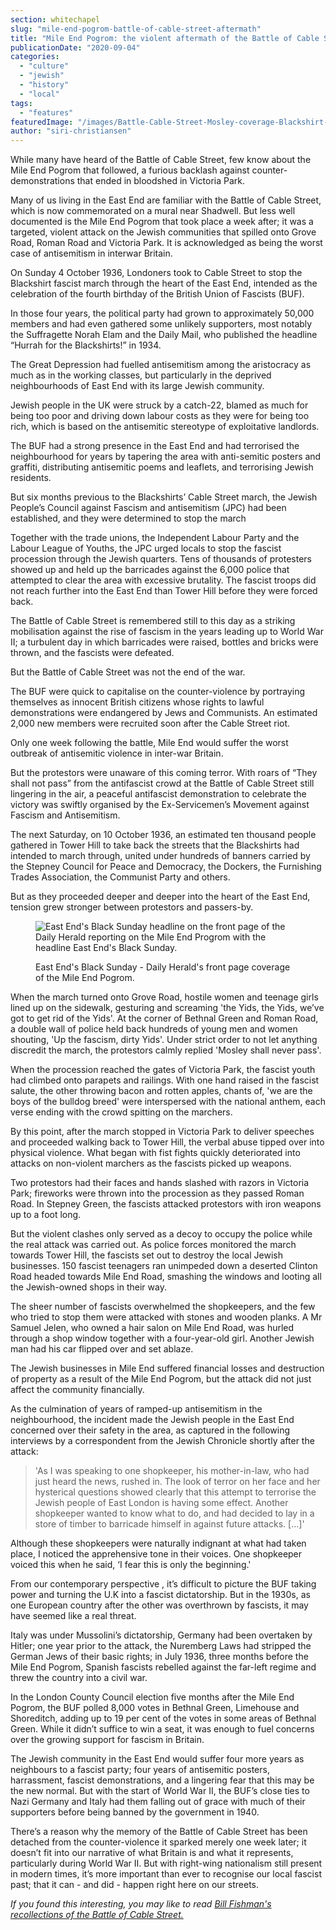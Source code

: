 ```yaml
---
section: whitechapel
slug: "mile-end-pogrom-battle-of-cable-street-aftermath"
title: "Mile End Pogrom: the violent aftermath of the Battle of Cable Street"
publicationDate: "2020-09-04"
categories: 
  - "culture"
  - "jewish"
  - "history"
  - "local"
tags: 
  - "features"
featuredImage: "/images/Battle-Cable-Street-Mosley-coverage-Blackshirt-patriotic-workers-paper.jpg"
author: "siri-christiansen"
---
```


While many have heard of the Battle of Cable Street, few know about the Mile End Pogrom that followed, a furious backlash against counter-demonstrations that ended in bloodshed in Victoria Park.

Many of us living in the East End are familiar with the Battle of Cable Street, which is now commemorated on a mural near Shadwell. But less well documented is the Mile End Pogrom that took place a week after; it was a targeted, violent attack on the Jewish communities that spilled onto Grove Road, Roman Road and Victoria Park. It is acknowledged as being the worst case of antisemitism in interwar Britain. 

On Sunday 4 October 1936, Londoners took to Cable Street to stop the Blackshirt fascist march through the heart of the East End, intended as the celebration of the fourth birthday of the British Union of Fascists (BUF). 

In those four years, the political party had grown to approximately 50,000 members and had even gathered some unlikely supporters, most notably the Suffragette Norah Elam and the Daily Mail, who published the headline “Hurrah for the Blackshirts!” in 1934.

The Great Depression had fuelled antisemitism among the aristocracy as much as in the working classes, but particularly in the deprived neighbourhoods of East End with its large Jewish community. 

Jewish people in the UK were struck by a catch-22, blamed as much for being too poor and driving down labour costs as they were for being too rich, which is based on the antisemitic stereotype of exploitative landlords.

The BUF had a strong presence in the East End and had terrorised the neighbourhood for years by tapering the area with anti-semitic posters and graffiti, distributing antisemitic poems and leaflets, and terrorising Jewish residents. 

But six months previous to the Blackshirts’ Cable Street march, the Jewish People’s Council against Fascism and antisemitism (JPC) had been established, and they were determined to stop the march

Together with the trade unions, the Independent Labour Party and the Labour League of Youths, the JPC urged locals to stop the fascist procession through the Jewish quarters. Tens of thousands of protesters showed up and held up the barricades against the 6,000 police that attempted to clear the area with excessive brutality. The fascist troops did not reach further into the East End than Tower Hill before they were forced back.

The Battle of Cable Street is remembered still to this day as a striking mobilisation against the rise of fascism in the years leading up to World War II; a turbulent day in which barricades were raised, bottles and bricks were thrown, and the fascists were defeated.

But the Battle of Cable Street was not the end of the war. 

The BUF were quick to capitalise on the counter-violence by portraying themselves as innocent British citizens whose rights to lawful demonstrations were endangered by Jews and Communists. An estimated 2,000 new members were recruited soon after the Cable Street riot.

Only one week following the battle, Mile End would suffer the worst outbreak of antisemitic violence in inter-war Britain.

But the protestors were unaware of this coming terror. With roars of “They shall not pass” from the antifascist crowd at the Battle of Cable Street still lingering in the air, a peaceful antifascist demonstration to celebrate the victory was swiftly organised by the Ex-Servicemen’s Movement against Fascism and Antisemitism.

The next Saturday, on 10 October 1936, an estimated ten thousand people gathered in Tower Hill to take back the streets that the Blackshirts had intended to march through, united under hundreds of banners carried by the Stepney Council for Peace and Democracy, the Dockers, the Furnishing Trades Association, the Communist Party and others.

But as they proceeded deeper and deeper into the heart of the East End, tension grew stronger between protestors and passers-by.

<figure>

![East End's Black Sunday headline on the front page of the Daily Herald reporting on the Mile End Progrom with the headline East End's Black Sunday.](/images/mile-end-pogrom-east-ends-black-sunday-daily-herald-front-page-1024x1213.jpg)

<figcaption>

East End's Black Sunday - Daily Herald's front page coverage of the Mile End Pogrom.

</figcaption>

</figure>

When the march turned onto Grove Road, hostile women and teenage girls lined up on the sidewalk, gesturing and screaming 'the Yids, the Yids, we’ve got to get rid of the Yids'. At the corner of Bethnal Green and Roman Road, a double wall of police held back hundreds of young men and women shouting, 'Up the fascism, dirty Yids'. Under strict order to not let anything discredit the march, the protestors calmly replied 'Mosley shall never pass'.

When the procession reached the gates of Victoria Park, the fascist youth had climbed onto parapets and railings. With one hand raised in the fascist salute, the other throwing bacon and rotten apples, chants of, 'we are the boys of the bulldog breed' were interspersed with the national anthem, each verse ending with the crowd spitting on the marchers.

By this point, after the march stopped in Victoria Park to deliver speeches and proceeded walking back to Tower Hill, the verbal abuse tipped over into physical violence. What began with fist fights quickly deteriorated into attacks on non-violent marchers as the fascists picked up weapons.

Two protestors had their faces and hands slashed with razors in Victoria Park; fireworks were thrown into the procession as they passed Roman Road. In Stepney Green, the fascists attacked protestors with iron weapons up to a foot long.

But the violent clashes only served as a decoy to occupy the police while the real attack was carried out. As police forces monitored the march towards Tower Hill, the fascists set out to destroy the local Jewish businesses. 150 fascist teenagers ran unimpeded down a deserted Clinton Road headed towards Mile End Road, smashing the windows and looting all the Jewish-owned shops in their way. 

The sheer number of fascists overwhelmed the shopkeepers, and the few who tried to stop them were attacked with stones and wooden planks. A Mr Samuel Jelen, who owned a hair salon on Mile End Road, was hurled through a shop window together with a four-year-old girl. Another Jewish man had his car flipped over and set ablaze.

The Jewish businesses in Mile End suffered financial losses and destruction of property as a result of the Mile End Pogrom, but the attack did not just affect the community financially.

As the culmination of years of ramped-up antisemitism in the neighbourhood, the incident made the Jewish people in the East End concerned over their safety in the area, as captured in the following interviews by a correspondent from the Jewish Chronicle shortly after the attack:

> 'As I was speaking to one shopkeeper, his mother-in-law, who had just heard the news, rushed in. The look of terror on her face and her hysterical questions showed clearly that this attempt to terrorise the Jewish people of East London is having some effect. Another shopkeeper wanted to know what to do, and had decided to lay in a store of timber to barricade himself in against future attacks. \[...\]'

Although these shopkeepers were naturally indignant at what had taken place, I noticed the apprehensive tone in their voices. One shopkeeper voiced this when he said, ‘I fear this is only the beginning.'

From our contemporary perspective , it’s difficult to picture the BUF taking power and turning the U.K into a fascist dictatorship. But in the 1930s, as one European country after the other was overthrown by fascists, it may have seemed like a real threat.

Italy was under Mussolini’s dictatorship, Germany had been overtaken by Hitler; one year prior to the attack, the Nuremberg Laws had stripped the German Jews of their basic rights; in July 1936, three months before the Mile End Pogrom, Spanish fascists rebelled against the far-left regime and threw the country into a civil war.

In the London County Council election five months after the Mile End Pogrom, the BUF polled 8,000 votes in Bethnal Green, Limehouse and Shoreditch, adding up to 19 per cent of the votes in some areas of Bethnal Green. While it didn’t suffice to win a seat, it was enough to fuel concerns over the growing support for fascism in Britain.

The Jewish community in the East End would suffer four more years as neighbours to a fascist party; four years of antisemitic posters, harrassment, fascist demonstrations, and a lingering fear that this may be the new normal. But with the start of World War II, the BUF’s close ties to Nazi Germany and Italy had them falling out of grace with much of their supporters before being banned by the government in 1940.

There’s a reason why the memory of the Battle of Cable Street has been detached from the counter-violence it sparked merely one week later; it doesn’t fit into our narrative of what Britain is and what it represents, particularly during World War II. But with right-wing nationalism still present in modern times, it’s more important than ever to recognise our local fascist past; that it can - and did - happen right here on our streets.

_If you found this interesting, you may like to read [Bill Fishman's recollections of the Battle of Cable Street.](https://whitechapellondon.co.uk/battle-of-cable-street-bill-fishman-recollections/)_

